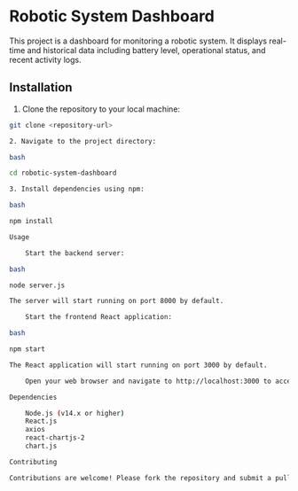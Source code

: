 # Robotic System Dashboard

This project is a dashboard for monitoring a robotic system. It displays real-time and historical data including battery level, operational status, and recent activity logs.

## Installation




1. Clone the repository to your local machine:
```bash
git clone <repository-url>

2. Navigate to the project directory:

bash

cd robotic-system-dashboard

3. Install dependencies using npm:

bash

npm install

Usage

    Start the backend server:

bash

node server.js

The server will start running on port 8000 by default.

    Start the frontend React application:

bash

npm start

The React application will start running on port 3000 by default.

    Open your web browser and navigate to http://localhost:3000 to access the dashboard.

Dependencies

    Node.js (v14.x or higher)
    React.js
    axios
    react-chartjs-2
    chart.js

Contributing

Contributions are welcome! Please fork the repository and submit a pull request with your changes.
